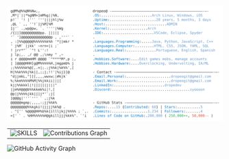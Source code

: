 <a href="https://github.com/dropeo">
  <picture>
    <source media="(prefers-color-scheme: dark)" srcset="https://raw.githubusercontent.com/dropeo/dropeo/main/dark_mode.svg">
    <img alt="Pedro Oliveira GitHub Profile README" src="https://raw.githubusercontent.com/dropeo/dropeo/main/light_mode.svg">
  </picture>
</a>

<br>

<!-- Tabela para exibir os gráficos lado a lado -->
<table>
  <tr>
    <td>
      <!-- Gráfico de Linguagens -->
      <img src="https://github-readme-stats.vercel.app/api/top-langs/?username=dropeo&layout=compact&langs_count=6&theme=tokyonight&title=SKILLS" alt="SKILLS">
    </td>
    <td>
      <!-- Gráfico de Contribuições -->
      <img src="https://github-contribution-stats.vercel.app/api/v1/username?username=dropeo&theme=tokyonight" alt="Contributions Graph">
    </td>
  </tr>
</table>

<!-- Gráfico de atividade no GitHub -->
![GitHub Activity Graph](https://camo.githubusercontent.com/765877de1601b9ad747980b4fc7c89cfbb80f097fbf535f45d6abf7b3d2658fd/68747470733a2f2f6769746875622d726561646d652d73746174732e76657263656c2e6170702f6170693f757365726e616d653d64726f70656f2673686f775f69636f6e733d74727565267468656d653d746f6b796f6e69676874)

<!-- Forçar atualização -->
<!-- Atualizado: 2025-02-25 -->
